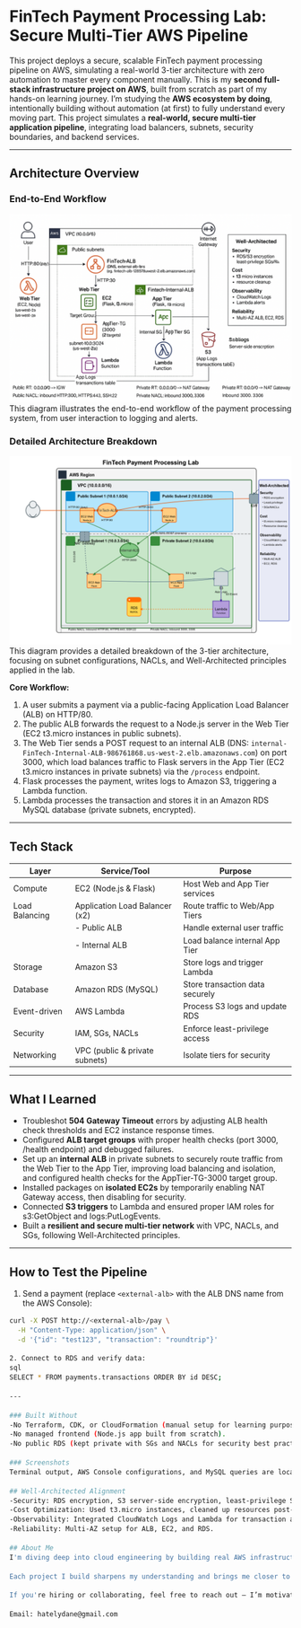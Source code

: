 # FinTech Payment Processing Lab: Secure Multi-Tier AWS Pipeline

This project deploys a secure, scalable FinTech payment processing pipeline on AWS, simulating a real-world 3-tier architecture with zero automation to master every component manually. This is my **second full-stack infrastructure project on AWS**, built from scratch as part of my hands-on learning journey. I’m studying the **AWS ecosystem by doing**, intentionally building without automation (at first) to fully understand every moving part. This project simulates a **real-world, secure multi-tier application pipeline**, integrating load balancers, subnets, security boundaries, and backend services.

---

## Architecture Overview

### End-to-End Workflow
![FinTech Payment Processing Workflow](architecture-diagram.png)
This diagram illustrates the end-to-end workflow of the payment processing system, from user interaction to logging and alerts.

### Detailed Architecture Breakdown
![FinTech Payment Processing Detailed Architecture](architecture-details.png)
This diagram provides a detailed breakdown of the 3-tier architecture, focusing on subnet configurations, NACLs, and Well-Architected principles applied in the lab.

**Core Workflow:**
1. A user submits a payment via a public-facing Application Load Balancer (ALB) on HTTP/80.
2. The public ALB forwards the request to a Node.js server in the Web Tier (EC2 t3.micro instances in public subnets).
3. The Web Tier sends a POST request to an internal ALB (DNS: `internal-FinTech-Internal-ALB-986761868.us-west-2.elb.amazonaws.com`) on port 3000, which load balances traffic to Flask servers in the App Tier (EC2 t3.micro instances in private subnets) via the `/process` endpoint.
4. Flask processes the payment, writes logs to Amazon S3, triggering a Lambda function.
5. Lambda processes the transaction and stores it in an Amazon RDS MySQL database (private subnets, encrypted).

---

## Tech Stack

| Layer          | Service/Tool                  | Purpose                          |
|----------------|-------------------------------|----------------------------------|
| Compute        | EC2 (Node.js & Flask)         | Host Web and App Tier services   |
| Load Balancing | Application Load Balancer (x2)| Route traffic to Web/App Tiers   |
|                | - Public ALB                  | Handle external user traffic     |
|                | - Internal ALB                | Load balance internal App Tier   |
| Storage        | Amazon S3                     | Store logs and trigger Lambda    |
| Database       | Amazon RDS (MySQL)            | Store transaction data securely  |
| Event-driven   | AWS Lambda                    | Process S3 logs and update RDS   |
| Security       | IAM, SGs, NACLs               | Enforce least-privilege access   |
| Networking     | VPC (public & private subnets)| Isolate tiers for security       |

---

## What I Learned

- Troubleshot **504 Gateway Timeout** errors by adjusting ALB health check thresholds and EC2 instance response times.
- Configured **ALB target groups** with proper health checks (port 3000, /health endpoint) and debugged failures.
- Set up an **internal ALB** in private subnets to securely route traffic from the Web Tier to the App Tier, improving load balancing and isolation, and configured health checks for the AppTier-TG-3000 target group.
- Installed packages on **isolated EC2s** by temporarily enabling NAT Gateway access, then disabling for security.
- Connected **S3 triggers** to Lambda and ensured proper IAM roles for s3:GetObject and logs:PutLogEvents.
- Built a **resilient and secure multi-tier network** with VPC, NACLs, and SGs, following Well-Architected principles.

---

## How to Test the Pipeline

1. Send a payment (replace `<external-alb>` with the ALB DNS name from the AWS Console):
```bash
curl -X POST http://<external-alb>/pay \
  -H "Content-Type: application/json" \
  -d '{"id": "test123", "transaction": "roundtrip"}'

2. Connect to RDS and verify data:
sql
SELECT * FROM payments.transactions ORDER BY id DESC;

---

### Built Without
-No Terraform, CDK, or CloudFormation (manual setup for learning purposes).
-No managed frontend (Node.js app built from scratch).
-No public RDS (kept private with SGs and NACLs for security best practices).

### Screenshots
Terminal output, AWS Console configurations, and MySQL queries are located in the screenshots/ folder. Useful for documentation, verification, and future reference.

## Well-Architected Alignment
-Security: RDS encryption, S3 server-side encryption, least-privilege SGs/NACLs.
-Cost Optimization: Used t3.micro instances, cleaned up resources post-deployment.
-Observability: Integrated CloudWatch Logs and Lambda for transaction alerts.
-Reliability: Multi-AZ setup for ALB, EC2, and RDS.

## About Me
I'm diving deep into cloud engineering by building real AWS infrastructure from the ground up. I currently hold the Google Associate Cloud Engineer certification and am preparing for the AWS Solutions Architect Associate (SAA) exam. After that, I’m aiming to earn the HashiCorp Terraform Associate and Certified Kubernetes Administrator (CKA) certifications.

Each project I build sharpens my understanding and brings me closer to being job-ready in real cloud environments.

If you're hiring or collaborating, feel free to reach out — I’m motivated, learning fast, and excited to contribute to real-world systems.

Email: hatelydane@gmail.com
